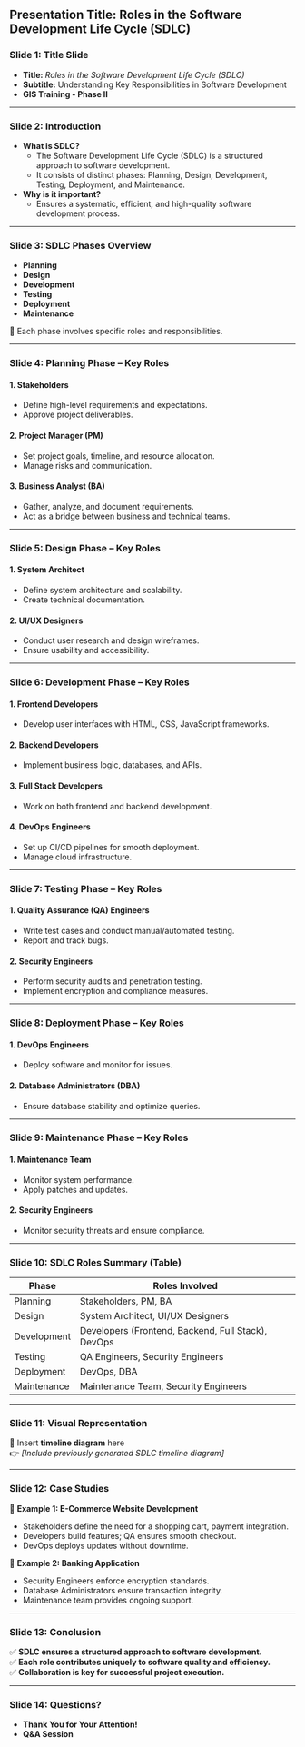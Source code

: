## **Presentation Title: Roles in the Software Development Life Cycle (SDLC)**

### **Slide 1: Title Slide**

- **Title:** _Roles in the Software Development Life Cycle (SDLC)_
- **Subtitle:** Understanding Key Responsibilities in Software Development
- **GIS Training - Phase II**

---

### **Slide 2: Introduction**

- **What is SDLC?**
  - The Software Development Life Cycle (SDLC) is a structured approach to software development.
  - It consists of distinct phases: Planning, Design, Development, Testing, Deployment, and Maintenance.
- **Why is it important?**
  - Ensures a systematic, efficient, and high-quality software development process.

---

### **Slide 3: SDLC Phases Overview**

- **Planning**
- **Design**
- **Development**
- **Testing**
- **Deployment**
- **Maintenance**

📌 Each phase involves specific roles and responsibilities.

---

### **Slide 4: Planning Phase – Key Roles**

#### **1. Stakeholders**

- Define high-level requirements and expectations.
- Approve project deliverables.

#### **2. Project Manager (PM)**

- Set project goals, timeline, and resource allocation.
- Manage risks and communication.

#### **3. Business Analyst (BA)**

- Gather, analyze, and document requirements.
- Act as a bridge between business and technical teams.

---

### **Slide 5: Design Phase – Key Roles**

#### **1. System Architect**

- Define system architecture and scalability.
- Create technical documentation.

#### **2. UI/UX Designers**

- Conduct user research and design wireframes.
- Ensure usability and accessibility.

---

### **Slide 6: Development Phase – Key Roles**

#### **1. Frontend Developers**

- Develop user interfaces with HTML, CSS, JavaScript frameworks.

#### **2. Backend Developers**

- Implement business logic, databases, and APIs.

#### **3. Full Stack Developers**

- Work on both frontend and backend development.

#### **4. DevOps Engineers**

- Set up CI/CD pipelines for smooth deployment.
- Manage cloud infrastructure.

---

### **Slide 7: Testing Phase – Key Roles**

#### **1. Quality Assurance (QA) Engineers**

- Write test cases and conduct manual/automated testing.
- Report and track bugs.

#### **2. Security Engineers**

- Perform security audits and penetration testing.
- Implement encryption and compliance measures.

---

### **Slide 8: Deployment Phase – Key Roles**

#### **1. DevOps Engineers**

- Deploy software and monitor for issues.

#### **2. Database Administrators (DBA)**

- Ensure database stability and optimize queries.

---

### **Slide 9: Maintenance Phase – Key Roles**

#### **1. Maintenance Team**

- Monitor system performance.
- Apply patches and updates.

#### **2. Security Engineers**

- Monitor security threats and ensure compliance.

---

### **Slide 10: SDLC Roles Summary (Table)**

| **Phase**   | **Roles Involved**                                 |
| ----------- | -------------------------------------------------- |
| Planning    | Stakeholders, PM, BA                               |
| Design      | System Architect, UI/UX Designers                  |
| Development | Developers (Frontend, Backend, Full Stack), DevOps |
| Testing     | QA Engineers, Security Engineers                   |
| Deployment  | DevOps, DBA                                        |
| Maintenance | Maintenance Team, Security Engineers               |

---

### **Slide 11: Visual Representation**

📌 Insert **timeline diagram** here  
👉 _[Include previously generated SDLC timeline diagram]_

---

### **Slide 12: Case Studies**

📌 **Example 1: E-Commerce Website Development**

- Stakeholders define the need for a shopping cart, payment integration.
- Developers build features; QA ensures smooth checkout.
- DevOps deploys updates without downtime.

📌 **Example 2: Banking Application**

- Security Engineers enforce encryption standards.
- Database Administrators ensure transaction integrity.
- Maintenance team provides ongoing support.

---

### **Slide 13: Conclusion**

✅ **SDLC ensures a structured approach to software development.**  
✅ **Each role contributes uniquely to software quality and efficiency.**  
✅ **Collaboration is key for successful project execution.**

---

### **Slide 14: Questions?**

- **Thank You for Your Attention!**
- **Q&A Session**
